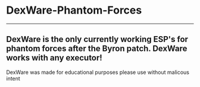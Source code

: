 # DexWare-Phantom-Forces
-----
DexWare is the only currently working ESP's for phantom forces after the Byron patch. DexWare works with any executor!
-----
DexWare was made for educational purposes please use without malicous intent

